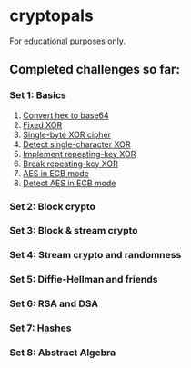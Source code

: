 # cryptopals

For educational purposes only.

## Completed challenges so far:
### Set 1: Basics
1. [Convert hex to base64](./set1/hextob64.py)
2. [Fixed XOR](./set1/fixedxor.py)
3. [Single-byte XOR cipher](./set1/singlebytexor.py)
4. [Detect single-character XOR]()
5. [Implement repeating-key XOR]()
6. [Break repeating-key XOR]()
7. [AES in ECB mode]()
8. [Detect AES in ECB mode]()
### Set 2: Block crypto
### Set 3: Block & stream crypto
### Set 4: Stream crypto and randomness
### Set 5: Diffie-Hellman and friends
### Set 6: RSA and DSA
### Set 7: Hashes
### Set 8: Abstract Algebra
